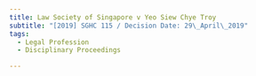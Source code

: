 ```yaml
---
title: Law Society of Singapore v Yeo Siew Chye Troy
subtitle: "[2019] SGHC 115 / Decision Date: 29\_April\_2019"
tags:
  - Legal Profession
  - Disciplinary Proceedings

---
```

